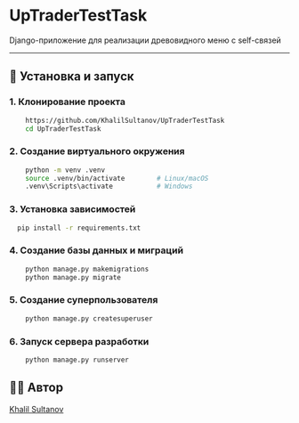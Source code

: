 # UpTraderTestTask

Django-приложение для реализации древовидного меню с self-связей

---

## 🚀 Установка и запуск

### 1. Клонирование проекта

```bash
    https://github.com/KhalilSultanov/UpTraderTestTask
    cd UpTraderTestTask
````

### 2. Создание виртуального окружения

```bash
    python -m venv .venv
    source .venv/bin/activate        # Linux/macOS
    .venv\Scripts\activate           # Windows
```

### 3. Установка зависимостей

```bash
  pip install -r requirements.txt
```

### 4. Создание базы данных и миграций

```bash
    python manage.py makemigrations
    python manage.py migrate
```

### 5. Создание суперпользователя

```bash
    python manage.py createsuperuser
```

### 6. Запуск сервера разработки

```bash
    python manage.py runserver
```

## 🧑‍💻 Автор

[Khalil Sultanov](https://t.me/itskhalilS)

